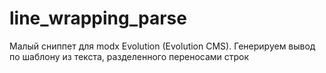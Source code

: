 # line_wrapping_parse
Малый сниппет для modx Evolution (Evolution CMS). Генерируем вывод по шаблону из текста, разделенного переносами строк
